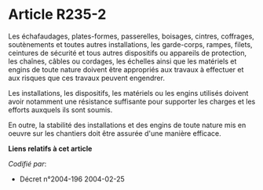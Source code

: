 # Article R235-2

Les échafaudages, plates-formes, passerelles, boisages, cintres, coffrages, soutènements et toutes autres installations, les
garde-corps, rampes, filets, ceintures de sécurité et tous autres dispositifs ou appareils de protection, les chaînes, câbles
ou cordages, les échelles ainsi que les matériels et engins de toute nature doivent être appropriés aux travaux à effectuer
et aux risques que ces travaux peuvent engendrer.

Les installations, les dispositifs, les matériels ou les engins utilisés doivent avoir notamment une résistance suffisante
pour supporter les charges et les efforts auxquels ils sont soumis.

En outre, la stabilité des installations et des engins de toute nature mis en oeuvre sur les chantiers doit être assurée
d'une manière efficace.

**Liens relatifs à cet article**

_Codifié par_:

  - Décret n°2004-196 2004-02-25
